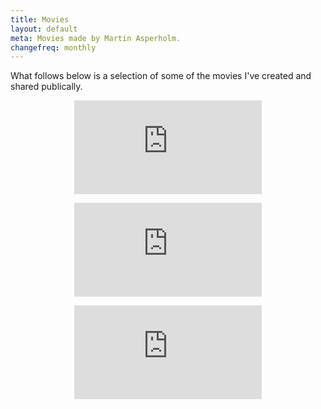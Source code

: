 ```yaml
---
title: Movies
layout: default
meta: Movies made by Martin Asperholm.
changefreq: monthly
---
```


What follows below is a selection of some of the movies I've created and shared publically.

<p><center><p><center><div class="embed-container-YouTube"><iframe src='https://www.youtube.com/embed/iyanEnb7NaQ' frameborder='0' webkitAllowFullScreen mozallowfullscreen allowFullScreen></iframe></div></center></p></p>
<p><center><div class='embed-container-Vimeo'><iframe src='https://player.vimeo.com/video/108806779' frameborder='0' webkitAllowFullScreen mozallowfullscreen allowFullScreen></iframe></div></center></p>
<p><center><div class='embed-container-Vimeo'><iframe src='https://player.vimeo.com/video/71535610' frameborder='0' webkitAllowFullScreen mozallowfullscreen allowFullScreen></iframe></div></center></p>